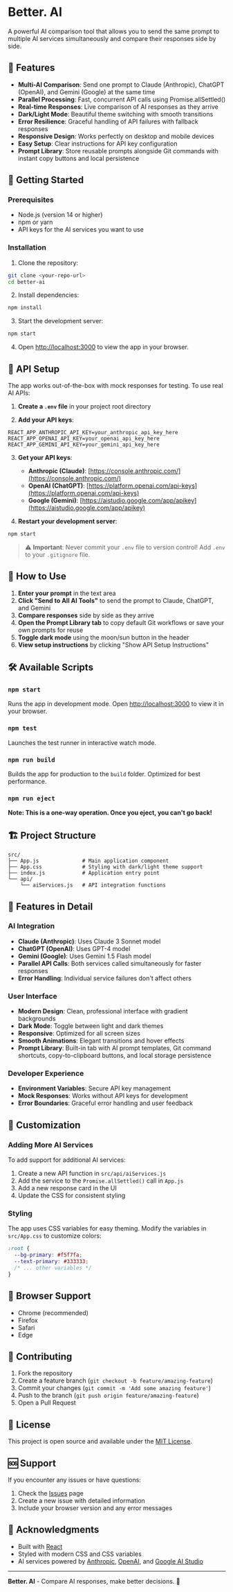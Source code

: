 # Better. AI

A powerful AI comparison tool that allows you to send the same prompt to multiple AI services simultaneously and compare their responses side by side.

## 🌟 Features

- **Multi-AI Comparison**: Send one prompt to Claude (Anthropic), ChatGPT (OpenAI), and Gemini (Google) at the same time
- **Parallel Processing**: Fast, concurrent API calls using Promise.allSettled()
- **Real-time Responses**: Live comparison of AI responses as they arrive
- **Dark/Light Mode**: Beautiful theme switching with smooth transitions
- **Error Resilience**: Graceful handling of API failures with fallback responses
- **Responsive Design**: Works perfectly on desktop and mobile devices
- **Easy Setup**: Clear instructions for API key configuration
- **Prompt Library**: Store reusable prompts alongside Git commands with instant copy buttons and local persistence

## 🚀 Getting Started

### Prerequisites

- Node.js (version 14 or higher)
- npm or yarn
- API keys for the AI services you want to use

### Installation

1. Clone the repository:
```bash
git clone <your-repo-url>
cd better-ai
```

2. Install dependencies:
```bash
npm install
```

3. Start the development server:
```bash
npm start
```

4. Open [http://localhost:3000](http://localhost:3000) to view the app in your browser.

## 🔑 API Setup

The app works out-of-the-box with mock responses for testing. To use real AI APIs:

1. **Create a `.env` file** in your project root directory

2. **Add your API keys**:
```env
REACT_APP_ANTHROPIC_API_KEY=your_anthropic_api_key_here
REACT_APP_OPENAI_API_KEY=your_openai_api_key_here
REACT_APP_GEMINI_API_KEY=your_gemini_api_key_here
```

3. **Get your API keys**:
   - **Anthropic (Claude)**: [https://console.anthropic.com/](https://console.anthropic.com/)
   - **OpenAI (ChatGPT)**: [https://platform.openai.com/api-keys](https://platform.openai.com/api-keys)
   - **Google (Gemini)**: [https://aistudio.google.com/app/apikey](https://aistudio.google.com/app/apikey)

4. **Restart your development server**:
```bash
npm start
```

> ⚠️ **Important**: Never commit your `.env` file to version control! Add `.env` to your `.gitignore` file.

## 🎯 How to Use

1. **Enter your prompt** in the text area
2. **Click "Send to All AI Tools"** to send the prompt to Claude, ChatGPT, and Gemini
3. **Compare responses** side by side as they arrive
4. **Open the Prompt Library tab** to copy default Git workflows or save your own prompts for reuse
5. **Toggle dark mode** using the moon/sun button in the header
6. **View setup instructions** by clicking "Show API Setup Instructions"

## 🛠️ Available Scripts

### `npm start`
Runs the app in development mode. Open [http://localhost:3000](http://localhost:3000) to view it in your browser.

### `npm test`
Launches the test runner in interactive watch mode.

### `npm run build`
Builds the app for production to the `build` folder. Optimized for best performance.

### `npm run eject`
**Note: This is a one-way operation. Once you eject, you can't go back!**

## 🏗️ Project Structure

```
src/
├── App.js              # Main application component
├── App.css             # Styling with dark/light theme support
├── index.js            # Application entry point
└── api/
    └── aiServices.js   # API integration functions
```

## 🎨 Features in Detail

### **AI Integration**
- **Claude (Anthropic)**: Uses Claude 3 Sonnet model
- **ChatGPT (OpenAI)**: Uses GPT-4 model
- **Gemini (Google)**: Uses Gemini 1.5 Flash model
- **Parallel API Calls**: Both services called simultaneously for faster responses
- **Error Handling**: Individual service failures don't affect others

### **User Interface**
- **Modern Design**: Clean, professional interface with gradient backgrounds
- **Dark Mode**: Toggle between light and dark themes
- **Responsive**: Optimized for all screen sizes
- **Smooth Animations**: Elegant transitions and hover effects
- **Prompt Library**: Built-in tab with AI prompt templates, Git command shortcuts, copy-to-clipboard buttons, and local storage persistence

### **Developer Experience**
- **Environment Variables**: Secure API key management
- **Mock Responses**: Works without API keys for development
- **Error Boundaries**: Graceful error handling and user feedback

## 🔧 Customization

### Adding More AI Services

To add support for additional AI services:

1. Create a new API function in `src/api/aiServices.js`
2. Add the service to the `Promise.allSettled()` call in `App.js`
3. Add a new response card in the UI
4. Update the CSS for consistent styling

### Styling

The app uses CSS variables for easy theming. Modify the variables in `src/App.css` to customize colors:

```css
:root {
  --bg-primary: #f5f7fa;
  --text-primary: #333333;
  /* ... other variables */
}
```

## 📱 Browser Support

- Chrome (recommended)
- Firefox
- Safari
- Edge

## 🤝 Contributing

1. Fork the repository
2. Create a feature branch (`git checkout -b feature/amazing-feature`)
3. Commit your changes (`git commit -m 'Add some amazing feature'`)
4. Push to the branch (`git push origin feature/amazing-feature`)
5. Open a Pull Request

## 📄 License

This project is open source and available under the [MIT License](LICENSE).

## 🆘 Support

If you encounter any issues or have questions:

1. Check the [Issues](../../issues) page
2. Create a new issue with detailed information
3. Include your browser version and any error messages

## 🙏 Acknowledgments

- Built with [React](https://reactjs.org/)
- Styled with modern CSS and CSS variables
- AI services powered by [Anthropic](https://anthropic.com/), [OpenAI](https://openai.com/), and [Google AI Studio](https://aistudio.google.com/)

---

**Better. AI** - Compare AI responses, make better decisions. 🚀
